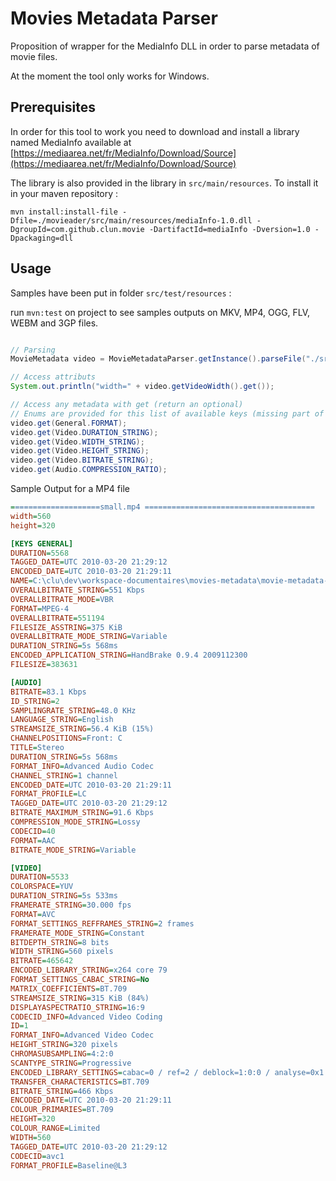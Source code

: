 # Movies Metadata Parser

Proposition of wrapper for the MediaInfo DLL in order to parse metadata of movie files.

At the moment the tool only works for Windows.

## Prerequisites 

In order for this tool to work you need to download and install a library named MediaInfo available at
[https://mediaarea.net/fr/MediaInfo/Download/Source](https://mediaarea.net/fr/MediaInfo/Download/Source)

The library is also provided in the library in `src/main/resources`. To install it in your maven repository :

```
mvn install:install-file -Dfile=./movieader/src/main/resources/mediaInfo-1.0.dll -DgroupId=com.github.clun.movie -DartifactId=mediaInfo -Dversion=1.0 -Dpackaging=dll
```



## Usage

Samples have been put in folder `src/test/resources` :

run `mvn:test` on project to see samples outputs on MKV, MP4, OGG, FLV, WEBM and 3GP files.

```java

// Parsing
MovieMetadata video = MovieMetadataParser.getInstance().parseFile("./src/test/resources/small.mp4");

// Access attributs
System.out.println("width=" + video.getVideoWidth().get());

// Access any metadata with get (return an optional)
// Enums are provided for this list of available keys (missing part of mediainfo by the way)
video.get(General.FORMAT);
video.get(Video.DURATION_STRING);
video.get(Video.WIDTH_STRING);
video.get(Video.HEIGHT_STRING);
video.get(Video.BITRATE_STRING);
video.get(Audio.COMPRESSION_RATIO);
```

Sample Output for a MP4 file

```ini
====================small.mp4 ======================================
width=560
height=320

[KEYS GENERAL]
DURATION=5568
TAGGED_DATE=UTC 2010-03-20 21:29:12
ENCODED_DATE=UTC 2010-03-20 21:29:11
NAME=C:\clu\dev\workspace-documentaires\movies-metadata\movie-metadata-parser\.\src\test\resources\small.mp4
OVERALLBITRATE_STRING=551 Kbps
OVERALLBITRATE_MODE=VBR
FORMAT=MPEG-4
OVERALLBITRATE=551194
FILESIZE_ASSTRING=375 KiB
OVERALLBITRATE_MODE_STRING=Variable
DURATION_STRING=5s 568ms
ENCODED_APPLICATION_STRING=HandBrake 0.9.4 2009112300
FILESIZE=383631

[AUDIO]
BITRATE=83.1 Kbps
ID_STRING=2
SAMPLINGRATE_STRING=48.0 KHz
LANGUAGE_STRING=English
STREAMSIZE_STRING=56.4 KiB (15%)
CHANNELPOSITIONS=Front: C
TITLE=Stereo
DURATION_STRING=5s 568ms
FORMAT_INFO=Advanced Audio Codec
CHANNEL_STRING=1 channel
ENCODED_DATE=UTC 2010-03-20 21:29:11
FORMAT_PROFILE=LC
TAGGED_DATE=UTC 2010-03-20 21:29:12
BITRATE_MAXIMUM_STRING=91.6 Kbps
COMPRESSION_MODE_STRING=Lossy
CODECID=40
FORMAT=AAC
BITRATE_MODE_STRING=Variable

[VIDEO]
DURATION=5533
COLORSPACE=YUV
DURATION_STRING=5s 533ms
FRAMERATE_STRING=30.000 fps
FORMAT=AVC
FORMAT_SETTINGS_REFFRAMES_STRING=2 frames
FRAMERATE_MODE_STRING=Constant
BITDEPTH_STRING=8 bits
WIDTH_STRING=560 pixels
BITRATE=465642
ENCODED_LIBRARY_STRING=x264 core 79
FORMAT_SETTINGS_CABAC_STRING=No
MATRIX_COEFFICIENTS=BT.709
STREAMSIZE_STRING=315 KiB (84%)
DISPLAYASPECTRATIO_STRING=16:9
CODECID_INFO=Advanced Video Coding
ID=1
FORMAT_INFO=Advanced Video Codec
HEIGHT_STRING=320 pixels
CHROMASUBSAMPLING=4:2:0
SCANTYPE_STRING=Progressive
ENCODED_LIBRARY_SETTINGS=cabac=0 / ref=2 / deblock=1:0:0 / analyse=0x1:0x111 / me=umh / subme=6 / psy=1 / psy_rd=1.0:0.0 / mixed_ref=1 / me_range=16 / chroma_me=1 / trellis=0 / 8x8dct=0 / cqm=0 / deadzone=21,11 / chroma_qp_offset=-2 / threads=6 / nr=0 / decimate=1 / mbaff=0 / constrained_intra=0 / bframes=0 / wpredp=0 / keyint=300 / keyint_min=30 / scenecut=40 / rc_lookahead=40 / rc=crf / mbtree=1 / crf=20.0 / qcomp=0.60 / qpmin=10 / qpmax=51 / qpstep=4 / ip_ratio=1.40 / aq=1:1.00
TRANSFER_CHARACTERISTICS=BT.709
BITRATE_STRING=466 Kbps
ENCODED_DATE=UTC 2010-03-20 21:29:11
COLOUR_PRIMARIES=BT.709
HEIGHT=320
COLOUR_RANGE=Limited
WIDTH=560
TAGGED_DATE=UTC 2010-03-20 21:29:12
CODECID=avc1
FORMAT_PROFILE=Baseline@L3
```

